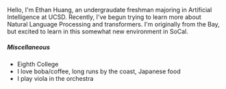 Hello, I'm Ethan Huang, an undergraudate freshman majoring in Artificial Intelligence at UCSD. Recently, I've begun trying to learn more about Natural Language Processing and transformers. I'm originally from the Bay, but excited to learn in this somewhat new environment in SoCal. 

##### Miscellaneous
- Eighth College
- I love boba/coffee, long runs by the coast, Japanese food
- I play viola in the orchestra
